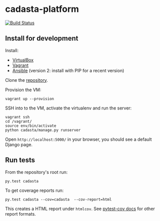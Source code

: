 # cadasta-platform

[![Build Status](https://travis-ci.org/Cadasta/cadasta-platform.svg)](https://travis-ci.org/Cadasta/cadasta-platform)

## Install for development

Install:

- [VirtualBox](https://www.virtualbox.org/)
- [Vagrant](https://www.vagrantup.com/)
- [Ansible](http://www.ansible.com/) (version 2: install with PIP for a recent version)

Clone the [repository](https://github.com/cadasta/cadasta-platform).

Provision the VM:

```
vagrant up --provision
```

SSH into to the VM, activate the virtualenv and run the server:

```
vagrant ssh
cd /vagrant/
source env/bin/activate
python cadasta/manage.py runserver
```

Open `http://localhost:5000/` in your browser, you should see a default Django page.

## Run tests

From the repository's root run:

```
py.test cadasta
```

To get coverage reports run:

```
py.test cadasta --cov=cadasta  --cov-report=html
```

This creates a HTML report under `htmlcov`. See [pytest-cov docs](http://pytest-cov.readthedocs.org/en/latest/readme.html#reporting) for other report formats.
